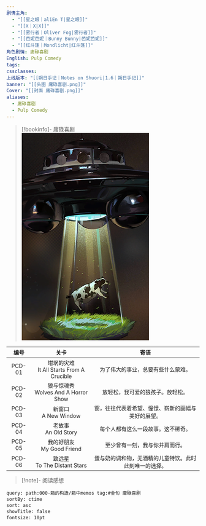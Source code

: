 ```yaml
---
剧情主角:
  - "[[星之眼｜aliEn T|星之眼]]"
  - "[[X｜X|X]]"
  - "[[雾行者｜Oliver Fog|雾行者]]"
  - "[[芭妮芭妮｜Bunny Bunny|芭妮芭妮]]"
  - "[[红斗篷｜Mondlicht|红斗篷]]"
角色剧情: 庸碌喜剧
English: Pulp Comedy
tags: 
cssclasses: 
上线版本: "[[朔日手记｜Notes on Shuori|1.6｜朔日手记]]"
banner: "[[头图 庸碌喜剧.png]]"
Cover: "[[封面 庸碌喜剧.png]]"
aliases:
  - 庸碌喜剧
  - Pulp Comedy
---
```

> [!bookinfo]- 庸碌喜剧
> ![](assets/星之眼·庸碌喜剧.assets/封面%20庸碌喜剧.png)
> 
|  编号  |                     关卡                     |                          寄语                          |
| :----: | :------------------------------------------: | :----------------------------------------------------: |
| PCD-01 | 坩埚的灾难<br/>It All Starts From A Crucible |           为了伟大的事业，总要有些什么蒙难。           |
| PCD-02 |   狼与惊魂秀<br/>Wolves And A Horror Show    |            放轻松，我可爱的狼孩子。放轻松。            |
| PCD-03 |           新窗口<br/>A New Window            |   窗，往往代表着希望、憧憬、崭新的画幅与美好的展望。   |
| PCD-04 |           老故事<br/>An Old Story            |           每个人都有这么一段故事。这不稀奇。           |
| PCD-05 |        我的好朋友<br/>My Good Friend         |             至少曾有一刻，我与你并肩而行。             |
| PCD-06 |       致远星<br/>To The Distant Stars        | 蛋与奶的调和物，无酒精的儿童特饮。此时此刻唯一的选择。 |

> [!note]- 阅读感想

~~~~note-gallery
query: path:000-箱的构造/箱中memos tag:#金句 庸碌喜剧
sortBy: ctime
sort: asc
showTitle: false
fontsize: 10pt
~~~~
